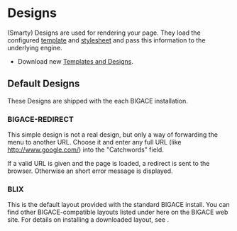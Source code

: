 # Designs

(Smarty) Designs are used for rendering your page. They load the configured [template](manual/templates) and [stylesheet](manual/stylesheet) and pass this information to the underlying engine.


*  Download new [Templates and Designs](extensions).

## Default Designs

These Designs are shipped with the each BIGACE installation.

### BIGACE-REDIRECT

This simple design is not a real design, but only a way of forwarding the menu to another URL.
Choose it and enter any full URL (like http://www.google.com/) into the "Catchwords" field.

If a valid URL is given and the page is loaded, a redirect is sent to the browser. Otherwise an short error message is displayed.

### BLIX

This is the default layout provided with the standard BIGACE install. You can find other BIGACE-compatible layouts listed under [](extensions) here on the BIGACE web site. 
For details on installing a downloaded layout, see [](manual/updates).
